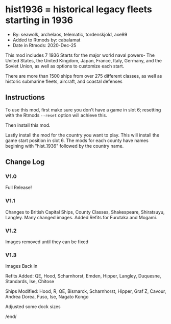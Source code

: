 # hist1936 = historical legacy fleets starting in 1936

* By: seawolk, archelaos, telematic, tordenskjold, axe99
* Added to Rtmods by: cabalamat
* Date in Rtmods: 2020-Dec-25

This mod includes 7 1936 Starts for the major world naval powers-
The United States, the United Kingdom, Japan, France, Italy, Germany,
and the Soviet Union, as well as options to customize each start.

There are more than 1500 ships from over 275 different classes, as well
as historic submarine fleets, aircraft, and coastal defenses

## Instructions

To use this mod, first make sure you don't have a game in slot 6; resetting
with the Rtmods `--reset` option will achieve this.

Then install this mod.

Lastly install the mod for the country you want to play. This will install the
game start position in slot 6. The mods for each county have names begining 
with "hist_1936" followed by the country name.

## Change Log

### V1.0

Full Release!

### V1.1

Changes to British Capital Ships, County Classes, Shakespeare, Shiratsuyu, Langley.
Many changed images. Added Refits for Furutaka and Mogami.

### V1.2

Images removed until they can be fixed

### V1.3

Images Back in

Refits Added:
QE, Hood, Scharnhorst, Emden, Hipper, Langley, Duquesne, Standards, Ise, 
Chitose

Ships Modified:
Hood, R, QE, Bismarck, Scharnhorst, Hipper, Graf Z, Cavour, Andrea Dorea, 
Fuso, Ise, Nagato Kongo

Adjusted some dock sizes


/end/
